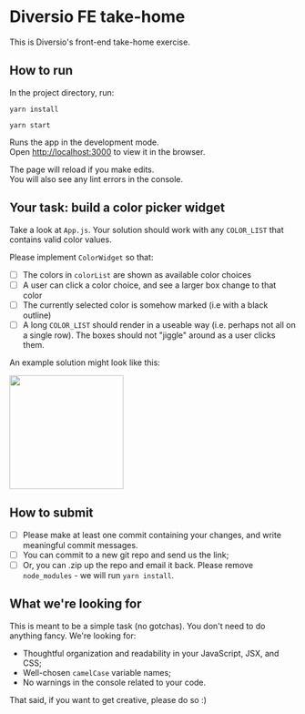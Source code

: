 # Diversio FE take-home

This is Diversio's front-end take-home exercise.

## How to run

In the project directory, run:

```
yarn install
```
```
yarn start
```

Runs the app in the development mode.\
Open [http://localhost:3000](http://localhost:3000) to view it in the browser.

The page will reload if you make edits.\
You will also see any lint errors in the console.

## Your task: build a color picker widget

Take a look at `App.js`. Your solution should work with any `COLOR_LIST` that contains valid color values.

Please implement `ColorWidget` so that: 

- [ ] The colors in `colorList` are shown as available color choices 
- [ ] A user can click a color choice, and see a larger box change to that color
- [ ] The currently selected color is somehow marked (i.e with a black outline)
- [ ] A long `COLOR_LIST` should render in a useable way (i.e. perhaps not all on a single row). The boxes should not "jiggle" around as a user clicks them.

An example solution might look like this:

<img src="https://i.imgur.com/2vB3Pp3.png" width="200" />

## How to submit
- [ ] Please make at least one commit containing your changes, and write meaningful commit messages.
- [ ] You can commit to a new git repo and send us the link;
- [ ] Or, you can .zip up the repo and email it back. Please remove `node_modules` - we will run `yarn install`. 

## What we're looking for
This is meant to be a simple task (no gotchas). You don't need to do anything fancy. We're looking for:

- Thoughtful organization and readability in your JavaScript, JSX, and CSS;
- Well-chosen `camelCase` variable names;
- No warnings in the console related to your code.

That said, if you want to get creative, please do so :)
